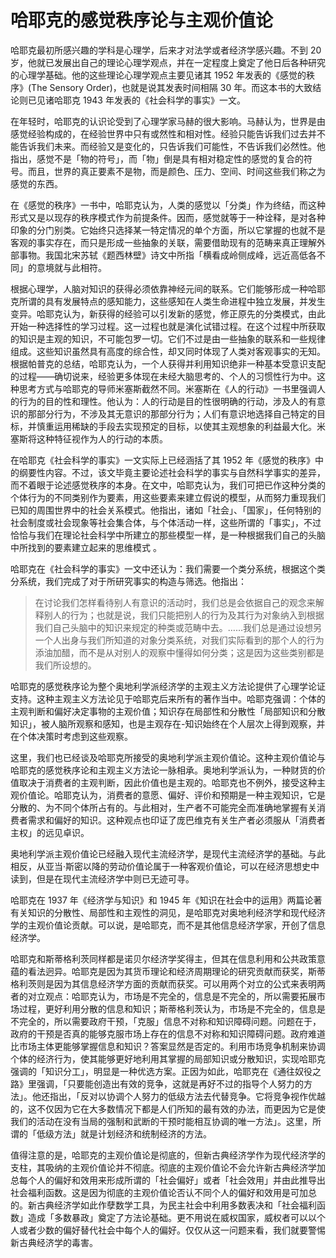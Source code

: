 # 哈耶克的感觉秩序论与主观价值论

哈耶克最初所感兴趣的学科是心理学，后来才对法学或者经济学感兴趣。不到 20 岁，他就已发展出自己的理论心理学观点，并在一定程度上奠定了他日后各种研究的心理学基础。他的这些理论心理学观点主要见诸其 1952 年发表的《感觉的秩序》(The Sensory Order)，也就是说其发表时间相隔 30 年。而这本书的大致结论则已见诸哈耶克 1943 年发表的《社会科学的事实》一文。

在年轻时，哈耶克的认识论受到了心理学家马赫的很大影响。马赫认为，世界是由感觉经验构成的，在经验世界中只有或然性和相对性。经验只能告诉我们过去并不能告诉我们未来。而经验又是变化的，只告诉我们可能性，不告诉我们必然性。他指出，感觉不是「物的符号」，而「物」倒是具有相对稳定性的感觉的复合的符号。而且，世界的真正要素不是物，而是颜色、压力、空间、时间这些我们称之为感觉的东西。

在《感觉的秩序》一书中，哈耶克认为，人类的感觉以「分类」作为终结，而这种形式又是以现存的秩序模式作为前提条件。因而，感觉就等于一种诠释，是对各种印象的分门别类。它始终只选择某一特定情况的单个方面，所以它掌握的也就不是客观的事实存在，而只是形成一些抽象的关联，需要借助现有的范畴来真正理解外部事物。我国北宋苏轼《题西林壁》诗文中所指「横看成岭侧成峰，远近高低各不同」的意境就与此相符。

根据心理学，人脑对知识的获得必须依靠神经元间的联系。它们能够形成一种哈耶克所谓的具有发展特点的感知能力，这些感知在人类生命进程中独立发展，并发生变异。哈耶克认为，新获得的经验可以引发新的感觉，修正原先的分类模式，由此开始一种选择性的学习过程。这一过程也就是演化试错过程。在这个过程中所获取的知识是主观的知识，不可能包罗一切。它们不过是由一些抽象的联系和一些规律组成。这些知识虽然具有高度的综合性，却又同时体现了人类对客观事实的无知。根据帕普克的总结，哈耶克认为，一个人获得并利用知识绝非一种基本受意识支配的过程——确切说来，经验更多体现在未经大脑思考的、个人的习惯性行为中。这种思考方式与哈耶克的导师米塞斯截然不同。米塞斯在《人的行动》一书里强调人的行为的目的性和理性。他认为：人的行动是目的性很明确的行动，涉及人的有意识的那部分行为，不涉及其无意识的那部分行为；人们有意识地选择自己特定的目标，并慎重运用稀缺的手段去实现预定的目标，以使其主观想象的利益最大化。米塞斯将这种特征视作为人的行动的本质。

在哈耶克《社会科学的事实》一文实际上已经涵括了其 1952 年《感觉的秩序》中的纲要性内容。不过，该文毕竟主要论述社会科学的事实与自然科学事实的差异，而不着眼于论述感觉秩序的本身。在文中，哈耶克认为，我们可把已作这种分类的个体行为的不同类别作为要素，用这些要素来建立假说的模型，从而努力重现我们已知的周围世界中的社会关系模式。他指出，诸如「社会」、「国家」，任何特别的社会制度或社会现象等社会集合体，与个体活动一样，这些所谓的「事实」，不过恰恰与我们在理论社会科学中所建立的那些模型一样，是一种根据我们自己的头脑中所找到的要素建立起来的思维模式 。

哈耶克在《社会科学的事实》一文中还认为：我们需要一个类分系统，根据这个类分系统，我们完成了对于所研究事实的构造与筛选。他指出：

> 在讨论我们怎样看待别人有意识的活动时，我们总是会依据自己的观念来解释别人的行为；也就是说，我们只能把别人的行为及其行为对象纳入到根据我们自己头脑中的知识来规定的种类或范畴中去。……我们总是通过设想另一个人出身与我们所知道的对象分类系统，对我们实际看到的那个人的行为添油加醋，而不是从对别人的观察中懂得如何分类；这是因为这些类别都是我们所设想的。

哈耶克的感觉秩序论为整个奥地利学派经济学的主观主义方法论提供了心理学论证支持。这种主观主义方法论见于哈耶克后来所有的著作当中。哈耶克强调：个体的主观判断和偏好决定事物的主观价值；知识存在局部性和分散性「局部知识和分散知识」，被人脑所观察和感知，也是主观存在-知识始终在个人层次上得到观察，并在个体决策时考虑到这些观察。

这里，我们也已经谈及哈耶克所接受的奥地利学派主观价值论。这种主观价值论与哈耶克的感觉秩序论和主观主义方法论一脉相承。奥地利学派认为，一种财货的价值取决于消费者的主观判断，因此价值也是主观的。哈耶克也不例外，接受这种主观价值论。哈耶克认为，消费者的意愿、偏好、评价和预期是一种主观知识，它是分散的、为不同个体所占有的。与此相对，生产者不可能完全而准确地掌握有关消费者需求和偏好的知识。这种观点也印证了庞巴维克有关生产者必须服从「消费者主权」的远见卓识。

奥地利学派主观价值论已经融入现代主流经济学，是现代主流经济学的基础。与此相反，从亚当·斯密以降的劳动价值论属于一种客观价值论，可以在经济思想史中读到，但是在现代主流经济学中则已无迹可寻。

哈耶克在 1937 年《经济学与知识》和 1945 年《知识在社会中的运用》两篇论著有关知识的分散性、局部性和主观性的洞见，是哈耶克对奥地利经济学和现代经济学的主观价值论贡献。可以说，是哈耶克，而不是其他信息经济学家，开创了信息经济学。

哈耶克和斯蒂格利茨同样都是诺贝尔经济学奖得主，但其在信息利用和公共政策意蕴的看法迥异。哈耶克是因为其货币理论和经济周期理论的研究贡献而获奖，斯蒂格利茨则是因为其信息经济学方面的贡献而获奖。可以用两个对立的公式来表明两者的对立观点：哈耶克认为，市场是不完全的，信息是不完全的，所以需要拓展市场过程，更好利用分散的信息和知识；斯蒂格利茨认为，市场是不完全的，信息是不完全的，所以需要政府干预，「克服」信息不对称和知识障碍问题。问题在于，政府的干预是否真的能够克服市场上存在的信息不对称和知识障碍问题。政府难道比市场主体更能够掌握信息和知识？答案显然是否定的。利用市场竞争机制来协调个体的经济行为，使其能够更好地利用其掌握的局部知识或分散知识，实现哈耶克强调的「知识分工」，明显是一种优选方案。正因为如此，哈耶克在《通往奴役之路》里强调，「只要能创造出有效的竞争，这就是再好不过的指导个人努力的方法」。他还指出，「反对以协调个人努力的低级方法去代替竞争。它将竞争视作优越的，这不仅因为它在大多数情况下都是人们所知的最有效的办法，而更因为它是使我们的活动在没有当局的强制和武断的干预时能相互协调的唯一方法」。这里，所谓的「低级方法」就是计划经济和统制经济的方法。

值得注意的是，哈耶克的主观价值论是彻底的，但新古典经济学作为现代经济学的支柱，其吸纳的主观价值论并不彻底。彻底的主观价值论不会允许新古典经济学加总每个人的偏好和效用来形成所谓的「社会偏好」或者「社会效用」并由此推导出社会福利函数。这是因为彻底的主观价值论否认不同个人的偏好和效用是可加总的。新古典经济学如此作孽数学工具，为民主社会中利用多数表决和「社会福利函数」造成「多数暴政」奠定了方法论基础。更不用说在威权国家，威权者可以以个人或者少数的偏好替代社会中每个人的偏好。仅仅从这一问题来看，我们就要警惕新古典经济学的毒害。

　　 

　　 